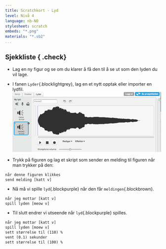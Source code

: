 ```yaml
---
title: Scratchkort - Lyd
level: Nivå 4
language: nb-NO
stylesheet: scratch
embeds: "*.png"
materials: "*.sb2"
...
```


## Sjekkliste { .check}

+ Lag en ny figur og se om du klarer å få den til å se ut som den lyden du vil lage.

+ I fanen `Lyder`{.blocklightgrey}, lag en et nytt opptak eller importer en lydfil.
  ![Lyder](sound-sample.png)

+ Trykk på figuren og lag et skript som sender en melding til figuren når man trykker på den:
```blocks
når denne figuren klikkes
send melding [katt v]
```
+ Nå må vi spille `lyd`{.blockpurple} når den får `meldingen`{.blockbrown}.
```blocks
når jeg mottar [katt v]
spill lyden [meow v]
```

+ Til slutt endrer vi utseende når `lyd`{.blockpurple} spilles.
```blocks
når jeg mottar [katt v]
spill lyden [moew v]
sett størrelse til (110) %
vent (0.1) sekunder
sett størrelse til (100) %
```


